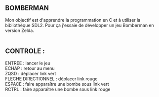 ## BOMBERMAN

Mon objectif est d'apprendre la programmation en C et à utiliser la bibliothèque SDL2. Pour ça j'essaie de développer un jeu Bomberman en version Zelda.
<br/>
<br/>
## CONTROLE :

ENTREE : lancer le jeu
<br/>
ECHAP : retour au menu
<br/>
ZQSD : déplacer link vert
<br/>
FLECHE DIRECTIONNEL : déplacer link rouge
<br/>
ESPACE : faire apparaître une bombe sous link vert
<br/>
RCTRL : faire apparaître une bombe sous link rouge
